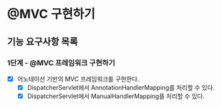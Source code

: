 # @MVC 구현하기

## 기능 요구사항 목록

### 1단계 - @MVC 프레임워크 구현하기

- [x] 어노테이션 기반의 MVC 프레임워크를 구현한다.
  - [x] DispatcherServlet에서 AnnotationHandlerMapping를 처리할 수 있다.
  - [x] DispatcherServlet에서 ManualHandlerMapping를 처리할 수 있다.
